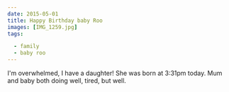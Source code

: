 ```yaml
---
date: 2015-05-01
title: Happy Birthday baby Roo
images: [IMG_1259.jpg]
tags:

  - family
  - baby roo
---
```

I'm overwhelmed, I have a daughter! She was born at 3:31pm today. Mum and baby both doing well, tired, but well.